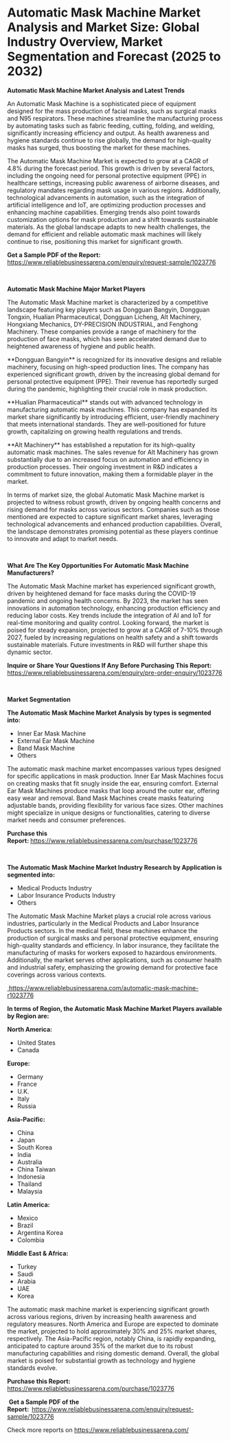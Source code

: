 <p><h1>Automatic Mask Machine Market Analysis and Market Size: Global Industry Overview, Market Segmentation and Forecast (2025 to 2032)</h1></p><p><strong>Automatic Mask Machine Market Analysis and Latest Trends</strong></p>
<p><p>An Automatic Mask Machine is a sophisticated piece of equipment designed for the mass production of facial masks, such as surgical masks and N95 respirators. These machines streamline the manufacturing process by automating tasks such as fabric feeding, cutting, folding, and welding, significantly increasing efficiency and output. As health awareness and hygiene standards continue to rise globally, the demand for high-quality masks has surged, thus boosting the market for these machines.</p><p>The Automatic Mask Machine Market is expected to grow at a CAGR of 4.8% during the forecast period. This growth is driven by several factors, including the ongoing need for personal protective equipment (PPE) in healthcare settings, increasing public awareness of airborne diseases, and regulatory mandates regarding mask usage in various regions. Additionally, technological advancements in automation, such as the integration of artificial intelligence and IoT, are optimizing production processes and enhancing machine capabilities. Emerging trends also point towards customization options for mask production and a shift towards sustainable materials. As the global landscape adapts to new health challenges, the demand for efficient and reliable automatic mask machines will likely continue to rise, positioning this market for significant growth.</p></p>
<p><strong>Get a Sample PDF of the Report:&nbsp;</strong> <a href="https://www.reliablebusinessarena.com/enquiry/request-sample/1023776?utm_campaign=2805&utm_medium=2&utm_source=Github&utm_content=ia&utm_term=07032025&utm_id=automatic-mask-machine">https://www.reliablebusinessarena.com/enquiry/request-sample/1023776</a></p>
<p>&nbsp;</p>
<p><strong>Automatic Mask Machine Major Market Players</strong></p>
<p><p>The Automatic Mask Machine market is characterized by a competitive landscape featuring key players such as Dongguan Bangyin, Dongguan Tongxin, Hualian Pharmaceutical, Dongguan Licheng, Alt Machinery, Hongxiang Mechanics, DY-PRECISION INDUSTRIAL, and Fenghong Machinery. These companies provide a range of machinery for the production of face masks, which has seen accelerated demand due to heightened awareness of hygiene and public health.</p><p>**Dongguan Bangyin** is recognized for its innovative designs and reliable machinery, focusing on high-speed production lines. The company has experienced significant growth, driven by the increasing global demand for personal protective equipment (PPE). Their revenue has reportedly surged during the pandemic, highlighting their crucial role in mask production.</p><p>**Hualian Pharmaceutical** stands out with advanced technology in manufacturing automatic mask machines. This company has expanded its market share significantly by introducing efficient, user-friendly machinery that meets international standards. They are well-positioned for future growth, capitalizing on growing health regulations and trends.</p><p>**Alt Machinery** has established a reputation for its high-quality automatic mask machines. The sales revenue for Alt Machinery has grown substantially due to an increased focus on automation and efficiency in production processes. Their ongoing investment in R&D indicates a commitment to future innovation, making them a formidable player in the market.</p><p>In terms of market size, the global Automatic Mask Machine market is projected to witness robust growth, driven by ongoing health concerns and rising demand for masks across various sectors. Companies such as those mentioned are expected to capture significant market shares, leveraging technological advancements and enhanced production capabilities. Overall, the landscape demonstrates promising potential as these players continue to innovate and adapt to market needs.</p></p>
<p>&nbsp;</p>
<p><strong>What Are The Key Opportunities For Automatic Mask Machine Manufacturers?</strong></p>
<p><p>The Automatic Mask Machine market has experienced significant growth, driven by heightened demand for face masks during the COVID-19 pandemic and ongoing health concerns. By 2023, the market has seen innovations in automation technology, enhancing production efficiency and reducing labor costs. Key trends include the integration of AI and IoT for real-time monitoring and quality control. Looking forward, the market is poised for steady expansion, projected to grow at a CAGR of 7-10% through 2027, fueled by increasing regulations on health safety and a shift towards sustainable materials. Future investments in R&D will further shape this dynamic sector.</p></p>
<p><strong>Inquire or Share Your Questions If Any Before Purchasing This Report:</strong> <a href="https://www.reliablebusinessarena.com/enquiry/pre-order-enquiry/1023776?utm_campaign=2805&utm_medium=2&utm_source=Github&utm_content=ia&utm_term=07032025&utm_id=automatic-mask-machine">https://www.reliablebusinessarena.com/enquiry/pre-order-enquiry/1023776</a></p>
<p>&nbsp;</p>
<p><strong>Market Segmentation</strong></p>
<p><strong>The Automatic Mask Machine Market Analysis by types is segmented into:</strong></p>
<p><ul><li>Inner Ear Mask Machine</li><li>External Ear Mask Machine</li><li>Band Mask Machine</li><li>Others</li></ul></p>
<p><p>The automatic mask machine market encompasses various types designed for specific applications in mask production. Inner Ear Mask Machines focus on creating masks that fit snugly inside the ear, ensuring comfort. External Ear Mask Machines produce masks that loop around the outer ear, offering easy wear and removal. Band Mask Machines create masks featuring adjustable bands, providing flexibility for various face sizes. Other machines might specialize in unique designs or functionalities, catering to diverse market needs and consumer preferences.</p></p>
<p><strong>Purchase this Report:&nbsp;</strong><a href="https://www.reliablebusinessarena.com/purchase/1023776?utm_campaign=2805&utm_medium=2&utm_source=Github&utm_content=ia&utm_term=07032025&utm_id=automatic-mask-machine">https://www.reliablebusinessarena.com/purchase/1023776</a></p>
<p>&nbsp;</p>
<p><strong>The Automatic Mask Machine Market Industry Research by Application is segmented into:</strong></p>
<p><ul><li>Medical Products Industry</li><li>Labor Insurance Products Industry</li><li>Others</li></ul></p>
<p><p>The Automatic Mask Machine Market plays a crucial role across various industries, particularly in the Medical Products and Labor Insurance Products sectors. In the medical field, these machines enhance the production of surgical masks and personal protective equipment, ensuring high-quality standards and efficiency. In labor insurance, they facilitate the manufacturing of masks for workers exposed to hazardous environments. Additionally, the market serves other applications, such as consumer health and industrial safety, emphasizing the growing demand for protective face coverings across various contexts.</p></p>
<p><a href="https://www.reliablebusinessarena.com/automatic-mask-machine-r1023776?utm_campaign=2805&utm_medium=2&utm_source=Github&utm_content=ia&utm_term=07032025&utm_id=automatic-mask-machine">&nbsp;https://www.reliablebusinessarena.com/automatic-mask-machine-r1023776</a></p>
<p><strong>In terms of Region, the Automatic Mask Machine Market Players available by Region are:</strong></p>
<p>
    <p> <strong> North America: </strong>
        <ul>
            <li>United States</li>
            <li>Canada</li>
        </ul>
        </p> 
    <p> <strong> Europe: </strong>
        <ul>
            <li>Germany</li>
            <li>France</li>
            <li>U.K.</li>
            <li>Italy</li>
            <li>Russia</li>
        </ul>
        </p> 
    <p> <strong> Asia-Pacific: </strong>
        <ul>
            <li>China</li>
            <li>Japan</li>
            <li>South Korea</li>
            <li>India</li>
            <li>Australia</li>
            <li>China Taiwan</li>
            <li>Indonesia</li>
            <li>Thailand</li>
            <li>Malaysia</li>
        </ul>
        </p> 
    <p> <strong> Latin America: </strong>
        <ul>
            <li>Mexico</li>
            <li>Brazil</li>
            <li>Argentina Korea</li>
            <li>Colombia</li>
        </ul>
        </p> 
    <p> <strong> Middle East & Africa: </strong>
        <ul>
            <li>Turkey</li>
            <li>Saudi</li>
            <li>Arabia</li>
            <li>UAE</li>
            <li>Korea</li>
        </ul>
    </p>
    </p>
<p><p>The automatic mask machine market is experiencing significant growth across various regions, driven by increasing health awareness and regulatory measures. North America and Europe are expected to dominate the market, projected to hold approximately 30% and 25% market shares, respectively. The Asia-Pacific region, notably China, is rapidly expanding, anticipated to capture around 35% of the market due to its robust manufacturing capabilities and rising domestic demand. Overall, the global market is poised for substantial growth as technology and hygiene standards evolve.</p></p>
<p><strong>Purchase this Report: </strong><a href="https://www.reliablebusinessarena.com/purchase/1023776?utm_campaign=2805&utm_medium=2&utm_source=Github&utm_content=ia&utm_term=07032025&utm_id=automatic-mask-machine">https://www.reliablebusinessarena.com/purchase/1023776</a></p>
<p>&nbsp;<strong>Get a Sample PDF of the Report:&nbsp;&nbsp;</strong><a href="https://www.reliablebusinessarena.com/enquiry/request-sample/1023776?utm_campaign=2805&utm_medium=2&utm_source=Github&utm_content=ia&utm_term=07032025&utm_id=automatic-mask-machine">https://www.reliablebusinessarena.com/enquiry/request-sample/1023776</a></p>
<p><strong></strong></p>
<p>Check more reports on <a href="https://www.reliablebusinessarena.com/?utm_campaign=2805&utm_medium=2&utm_source=Github&utm_content=ia&utm_term=07032025&utm_id=automatic-mask-machine">https://www.reliablebusinessarena.com/</a></p>